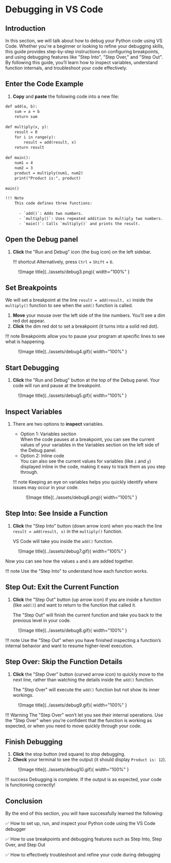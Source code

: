 # Debugging in VS Code

## Introduction
In this section, we will talk about how to debug your Python code using VS Code. Whether you're a beginner or looking to refine your debugging skills, this guide provides step-by-step instructions on configuring breakpoints, and using debugging features like "Step Into", "Step Over," and "Step Out". By following this guide, you’ll learn how to inspect variables, understand function internals, and troubleshoot your code effectively.

## Enter the Code Example

1. <span >**Copy**</span> and <span >**paste**</span> the following code into a new file:
``` { .py }
def add(a, b):
    sum = a + b
    return sum

def multiply(x, y):
    result = 0
    for i in range(y):
        result = add(result, x)
    return result

def main():
    num1 = 4
    num2 = 3
    product = multiply(num1, num2)
    print("Product is:", product)

main()
```

    !!! Note
        This code defines three functions:

          - `add()`: Adds two numbers.
          - `multiply()`: Uses repeated addition to multiply two numbers.
          - `main()`: Calls `multiply()` and prints the result.

## Open the Debug panel

1. <span >**Click**</span> the "Run and Debug" icon (the bug icon) on the left sidebar.

    !!! shortcut
        Alternatively, press `Ctrl` + `Shift` + `D`. 

<figure markdown="span">
  ![Image title](../assets/debug3.png){ width="100%" }
</figure>


## Set Breakpoints
We will set a breakpoint at the line `result = add(result, x)` inside the `multiply()` function to see when the `add()` function is called.

1. <span >**Move**</span> your mouse over the left side of the line numbers. You’ll see a dim red dot appear. 
2. <span >**Click**</span> the dim red dot to set a breakpoint (it turns into a solid red dot).

!!! note
    Breakpoints allow you to pause your program at specific lines to see what is happening.


<figure markdown="span">
  ![Image title](../assets/debug4.gif){ width="100%" }
</figure>


## Start Debugging
1. <span >**Click**</span> the "Run and Debug" button at the top of the Debug panel. Your code will run and pause at the breakpoint.

<figure markdown="span">
  ![Image title](../assets/debug5.gif){ width="100%" }
</figure>


## Inspect Variables
1. There are two options to <span >**inspect**</span> variables. 

    - Option 1: Variables section<br>When the code pauses at a breakpoint, you can see the current values of your variables in the Variables section on the left side of the Debug panel. 
    - Option 2: Inline code<br>You can also see the current values for variables (like `i` and `y`) displayed inline in the code, making it easy to track them as you step through.

    !!! note
        Keeping an eye on variables helps you quickly identify where issues may occur in your code.

    <figure markdown="span">
      ![Image title](../assets/debug6.png){ width="100%" }
    </figure>




## Step Into: See Inside a Function
1. <span >**Click**</span> the "Step Into" button (down arrow icon) when you reach the line `result = add(result, x)` in the `multiply()` function.

      VS Code will take you inside the `add()` function. 

<figure markdown="span">
  ![Image title](../assets/debug7.gif){ width="100%" }
</figure>

  Now you can see how the values `a` and `b` are added together.

!!! note
      Use the "Step Into" to understand how each function works.
  



## Step Out: Exit the Current Function
1.  <span >**Click**</span> the "Step Out" button (up arrow icon) if you are inside a function (like `add()`) and want to return to the function that called it. 

    The "Step Out" will finish the current function and take you back to the previous level in your code.
<figure markdown="span">
  ![Image title](../assets/debug8.gif){ width="100%" }
</figure>

!!! note
      Use the "Step Out" when you have finished inspecting a function’s internal behavior and want to resume higher-level execution.



## Step Over: Skip the Function Details
1. <span >**Click**</span> the "Step Over" button (curved arrow icon) to quickly move to the next line,
rather than watching the details inside the `add()` function. 

    The "Step Over" will execute the `add()` function but not show its inner workings.


<figure markdown="span">
  ![Image title](../assets/debug9.gif){ width="100%" }
</figure>


!!! Warning
      The "Step Over" won’t let you see their internal operations. Use the "Step Over" when you’re confident that the function is working as expected, or when you need to move quickly through your code.


## Finish Debugging
1. <span >**Click**</span> the stop button (red square) to stop debugging.
2. <span >**Check**</span> your terminal to see the output (it should display `Product is: 12`).

<figure markdown="span">
  ![Image title](../assets/debug10.gif){ width="100%" }
</figure>


!!! success
    Debugging is complete. If the output is as expected, your code is functioning correctly!

## Conclusion
By the end of this section, you will have successfully learned the following:

:white_check_mark: How to set up, run, and inspect your Python code using the VS Code debugger

:white_check_mark: How to use breakpoints and debugging features such as Step Into, Step Over, and Step Out

:white_check_mark: How to effectively troubleshoot and refine your code during debugging